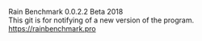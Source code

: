 Rain Benchmark 0.0.2.2 Beta 2018<br>
This git is for notifying of a new version of the program.<br>
https://rainbenchmark.pro
